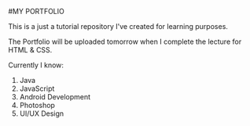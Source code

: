 #MY PORTFOLIO

This is a just a tutorial repository I've created for learning purposes. 

The Portfolio will be uploaded tomorrow when I complete the lecture for HTML & CSS.

Currently I know:
1. Java
1. JavaScript
1. Android Development
1. Photoshop
1. UI/UX Design 